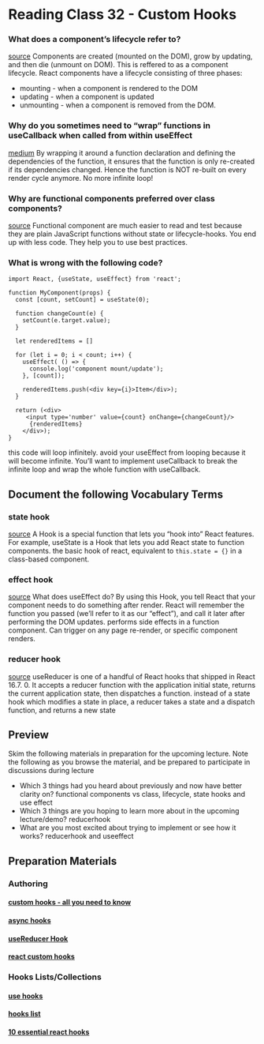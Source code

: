# Reading Class 32 - Custom Hooks

### What does a component’s lifecycle refer to?

[source](https://www.freecodecamp.org/news/how-to-understand-a-components-lifecycle-methods-in-reactjs-e1a609840630/#:~:text=We%20are%20born%2C%20grow%2C%20and,to%20as%20a%20component%20lifecycle.)
Components are created (mounted on the DOM), grow by updating, and then die (unmount on DOM). This is reffered to as a component lifecycle. React components have a lifecycle consisting of three phases:

- mounting - when a component is rendered to the DOM
- updating - when a component is updated
- unmounting - when a component is removed from the DOM.

### Why do you sometimes need to “wrap” functions in useCallback when called from within useEffect

[medium](<https://medium.com/@infinitypaul/reactjs-useeffect-usecallback-simplified-91e69fb0e7a3#:~:text=useCallback()%20helps%20you%20prevent,out%20of%20the%20infinite%20loop!>)
By wrapping it around a function declaration and defining the dependencies of the function, it ensures that the function is only re-created if its dependencies changed. Hence the function is NOT re-built on every render cycle anymore. No more infinite loop!

### Why are functional components preferred over class components?

[source](https://djoech.medium.com/functional-vs-class-components-in-react-231e3fbd7108#:~:text=Functional%20component%20are%20much%20easier,you%20to%20use%20best%20practices.)
Functional component are much easier to read and test because they are plain JavaScript functions without state or lifecycle-hooks. You end up with less code. They help you to use best practices.

### What is wrong with the following code?

```
import React, {useState, useEffect} from 'react';

function MyComponent(props) {
  const [count, setCount] = useState(0);

  function changeCount(e) {
    setCount(e.target.value);
  }

  let renderedItems = []

  for (let i = 0; i < count; i++) {
    useEffect( () => {
      console.log('component mount/update');
    }, [count]);

    renderedItems.push(<div key={i}>Item</div>);
  }

  return (<div>
     <input type='number' value={count} onChange={changeCount}/>
      {renderedItems}
    </div>);
}
```

this code will loop infinitely. avoid your useEffect from looping because it will become infinite. You’ll want to implement useCallback to break the infinite loop and wrap the whole function with useCallback.

## Document the following Vocabulary Terms

### state hook

[source](https://reactjs.org/docs/hooks-state.html#:~:text=A%20Hook%20is%20a%20special,React%20state%20to%20function%20components.s)
A Hook is a special function that lets you “hook into” React features. For example, useState is a Hook that lets you add React state to function components.
the basic hook of react, equivalent to `this.state = {}` in a class-based component.

### effect hook

[source](https://reactjs.org/docs/hooks-effect.html#:~:text=What%20does%20useEffect%20do%3F,after%20performing%20the%20DOM%20updates.)
What does useEffect do? By using this Hook, you tell React that your component needs to do something after render. React will remember the function you passed (we’ll refer to it as our “effect”), and call it later after performing the DOM updates.
performs side effects in a function component. Can trigger on any page re-render, or specific component renders.

### reducer hook

[source](https://css-tricks.com/getting-to-know-the-usereducer-react-hook/#:~:text=useReducer%20is%20one%20of%20a,state%2C%20then%20dispatches%20a%20function.)
useReducer is one of a handful of React hooks that shipped in React 16.7. 0. It accepts a reducer function with the application initial state, returns the current application state, then dispatches a function.
instead of a state hook which modifies a state in place, a reducer takes a state and a dispatch function, and returns a new state

## Preview

Skim the following materials in preparation for the upcoming lecture. Note the following as you browse the material, and be prepared to participate in discussions during lecture

- Which 3 things had you heard about previously and now have better clarity on?
  functional components vs class, lifecycle, state hooks and use effect
- Which 3 things are you hoping to learn more about in the upcoming lecture/demo?
  reducerhook
- What are you most excited about trying to implement or see how it works?
  reducerhook and useeffect

## Preparation Materials

### Authoring

#### [custom hooks - all you need to know](https://www.telerik.com/blogs/everything-you-need-to-create-a-custom-react-hook)

#### [async hooks](https://dev.to/vinodchauhan7/react-hooks-with-async-await-1n9g)

#### [useReducer Hook](https://reactjs.org/docs/hooks-reference.html#usereducer)

#### [react custom hooks](https://reactjs.org/docs/hooks-custom.html)

### Hooks Lists/Collections

#### [use hooks](https://usehooks.com/)

#### [hooks list](https://github.com/rehooks/awesome-react-hooks)

#### [10 essential react hooks](https://blog.bitsrc.io/10-react-custom-hooks-you-should-have-in-your-toolbox-aa27d3f5564d)
